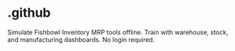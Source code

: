 # .github
Simulate Fishbowl Inventory MRP tools offline. Train with warehouse, stock, and manufacturing dashboards. No login required.
